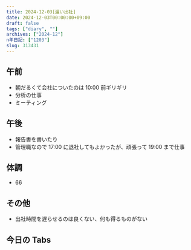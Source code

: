 ```yaml
---
title: 2024-12-03[遅い出社]
date: 2024-12-03T00:00:00+09:00
draft: false
tags: ["diary", ""]
archives: ["2024-12"]
n年日記: ["1203"]
slug: 313431
---
```


## 午前

- 朝だるくて会社についたのは 10:00 前ギリギリ
- 分析の仕事
- ミーティング

## 午後

- 報告書を書いたり
- 管理職なので 17:00 に退社してもよかったが、頑張って 19:00 まで仕事

## 体調

- 66

## その他

- 出社時間を遅らせるのは良くない、何も得るものがない

## 今日の Tabs
